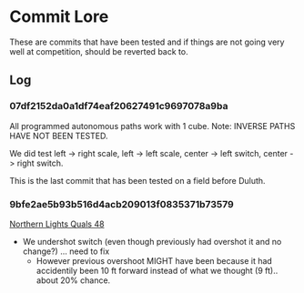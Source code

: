 # Commit Lore
These are commits that have been tested and if things are not going very well at competition, should be reverted back to.
## Log
### 07df2152da0a1df74eaf20627491c9697078a9ba
All programmed autonomous paths work with 1 cube. Note: INVERSE PATHS HAVE NOT BEEN TESTED.

We did test left -> right scale, left -> left scale, center -> left switch, center -> right switch.

This is the last commit that has been tested on a field before Duluth.
### 9bfe2ae5b93b516d4acb209013f0835371b73579
[Northern Lights Quals 48](https://www.thebluealliance.com/match/2018mndu2_qm48)
- We undershot switch (even though previously had overshot it and no change?) ... need to fix
  - However previous overshoot MIGHT have been because it had accidentily been 10 ft forward instead of what we thought (9 ft).. about 20% chance.
